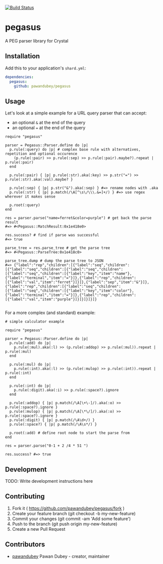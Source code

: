 [![Build Status](https://travis-ci.org/pawandubey/pegasus.svg)](https://travis-ci.org/pawandubey/pegasus)

# pegasus

A PEG parser library for Crystal

## Installation

Add this to your application's `shard.yml`:

```yaml
dependencies:
  pegasus:
    github: pawandubey/pegasus
```

## Usage

Let's look at a simple example for a URL query parser that can accept:
- an optional `&` at the end of the query
- an optional `=` at the end of the query

``` crystal
require "pegasus"

parser = Pegasus::Parser.define do |p|
  p.rule(:query) do |p| # complex base rule with alternatives, repetition and optional occurence
    (p.rule(:pair) >> p.rule(:sep) >> p.rule(:pair).maybe?).repeat | p.rule(:pair)
  end

  p.rule(:pair) { |p| p.rule(:str).aka(:key) >> p.str("=") >> p.rule(:str).aka(:val).maybe? }

  p.rule(:sep) { |p| p.str("&").aka(:sep) } #=> rename nodes with .aka
  p.rule(:str) { |p| p.match(/\A[^\s\/\\\.&=]+/) } #=> use regex wherever it makes sense

  p.root(:query)
end

res = parser.parse("name=ferret&color=purple") # get back the parse result
#=> #<Pegasus::MatchResult:0x1e418e0>

res.success? # find if parse was successful
#=> true

parse_tree = res.parse_tree # get the parse tree
#=> #<Pegasus::ParseTree:0x1e418c0>

parse_tree.dump # dump the parse tree to JSON
#=> {"label":"rep","children":[{"label":"seq","children":[{"label":"seq","children":[{"label":"seq","children":[{"label":"seq","children":[{"label":"key","item":"name"},{"label":"terminal","item":"="}]},{"label":"rep","children":[{"label":"val","item":"ferret"}]}]},{"label":"sep","item":"&"}]},{"label":"rep","children":[{"label":"seq","children":[{"label":"seq","children":[{"label":"key","item":"color"},{"label":"terminal","item":"="}]},{"label":"rep","children":[{"label":"val","item":"purple"}]}]}]}]}]}


```

For a more complex (and standard) example:

``` crystal
# simple calculator example

require "pegasus"

parser = Pegasus::Parser.define do |p|
  p.rule(:add) do |p|
    p.rule(:mul).aka(:l) >> (p.rule(:addop) >> p.rule(:mul)).repeat | p.rule(:mul)
  end

  p.rule(:mul) do |p|
    p.rule(:int).aka(:l) >> (p.rule(:mulop) >> p.rule(:int)).repeat | p.rule(:int)
  end

  p.rule(:int) do |p|
    p.rule(:digit).aka(:i) >> p.rule(:space?).ignore
  end

  p.rule(:addop) { |p| p.match(/\A[\+\-]/).aka(:o) >> p.rule(:space?).ignore }
  p.rule(:mulop) { |p| p.match(/\A[\*\/]/).aka(:o) >> p.rule(:space?).ignore }
  p.rule(:digit) { |p| p.match(/\A\d+/) }
  p.rule(:space?) { |p| p.match(/\A\s*/) }

  p.root(:add) # define root node to start the parse from
end

res = parser.parse("0-1 + 2 /4 * 51 ")

res.success? #=> true
```


## Development

TODO: Write development instructions here

## Contributing

1. Fork it ( https://github.com/pawandubey/pegasus/fork )
2. Create your feature branch (git checkout -b my-new-feature)
3. Commit your changes (git commit -am 'Add some feature')
4. Push to the branch (git push origin my-new-feature)
5. Create a new Pull Request

## Contributors

- [pawandubey](https://github.com/pawandubey) Pawan Dubey - creator, maintainer

